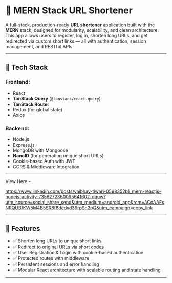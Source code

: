 # 🔗 MERN Stack URL Shortener

A full-stack, production-ready **URL shortener** application built with the **MERN** stack, designed for modularity, scalability, and clean architecture. This app allows users to register, log in, shorten long URLs, and get redirected via custom short links — all with authentication, session management, and RESTful APIs.

---

## 🚀 Tech Stack

### Frontend:
- React
- **TanStack Query** (`@tanstack/react-query`)
- **TanStack Router**
- Redux (for global state)
- Axios

### Backend:
- Node.js
- Express.js
- MongoDB with Mongoose
- **NanoID** (for generating unique short URLs)
- Cookie-based Auth with JWT
- CORS & Middleware Integration

---
View Here:-

https://www.linkedin.com/posts/vaibhav-tiwari-0598352b1_mern-reactjs-nodejs-activity-7356272360095641602-dquw?utm_source=social_share_send&utm_medium=android_app&rcm=ACoAAEsNRQUBfKW5M4B5SR8f6dedvd39rpSn2pQ&utm_campaign=copy_link



---

## 🧪 Features

- ✅ Shorten long URLs to unique short links
- ✅ Redirect to original URLs via short codes
- ✅ User Registration & Login with cookie-based authentication
- ✅ Protected routes with middleware
- ✅ Persistent sessions and error handling
- ✅ Modular React architecture with scalable routing and state handling

---





